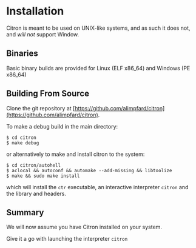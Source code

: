 # Installation

Citron is meant to be used on UNIX-like systems, and as such it does not, and _will not_ support Window.



## Binaries

Basic binary builds are provided for Linux \(ELF x86\_64\) and Windows \(PE x86\_64\)

## Building From Source

Clone the git repository at [https://github.com/alimpfard/citron](https://github.com/alimpfard/citron).

To make a debug build in the main directory:

```
$ cd citron
$ make debug
```

or alternatively to make and install citron to the system:

```
$ cd citron/autohell
$ aclocal && autoconf && automake --add-missing && libtoolize
$ make && sudo make install
```

which will install the `ctr` executable, an interactive interpreter `citron` and the library and headers.

## Summary

We will now assume you have Citron installed on your system.

Give it a go with launching the interpreter `citron`

